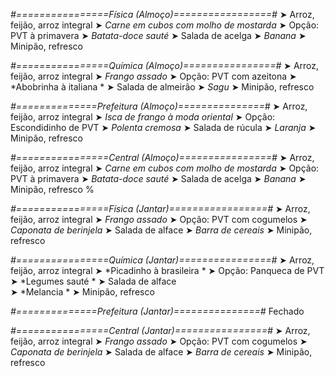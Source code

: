
*#================Física (Almoço)=================#*
➤ Arroz, feijão, arroz integral
➤ *Carne em cubos com molho de mostarda*
➤ Opção: PVT à primavera
➤ *Batata-doce sauté*
➤ Salada de acelga
➤ *Banana*
➤ Minipão, refresco

*#================Química (Almoço)================#*
➤ Arroz, feijão, arroz integral
➤ *Frango assado*
➤ Opção: PVT com azeitona
➤ *Abobrinha à italiana *
➤ Salada de almeirão
➤ *Sagu*
➤ Minipão, refresco

*#==============Prefeitura (Almoço)===============#*
➤ Arroz, feijão, arroz integral
➤ *Isca de frango à moda oriental*
➤ Opção: Escondidinho de PVT 
➤ *Polenta cremosa*
➤ Salada de rúcula
➤ *Laranja*
➤ Minipão, refresco

*#================Central (Almoço)================#*
➤ Arroz, feijão, arroz integral
➤ *Carne em cubos com molho de mostarda*
➤ Opção: PVT à primavera
➤ *Batata-doce sauté*
➤ Salada de acelga
➤ *Banana*
➤ Minipão, refresco
%

*#================Física (Jantar)=================#*
➤ Arroz, feijão, arroz integral
➤ *Frango assado*
➤ Opção: PVT com cogumelos
➤ *Caponata de berinjela*
➤ Salada de alface
➤ *Barra de cereais*
➤ Minipão, refresco

*#================Química (Jantar)================#*
➤ Arroz, feijão, arroz integral
➤ *Picadinho à brasileira *
➤ Opção: Panqueca de PVT 
➤ *Legumes sauté *
➤ Salada de alface   
➤ *Melancia  *
➤ Minipão, refresco

*#==============Prefeitura (Jantar)===============#*
Fechado

*#================Central (Jantar)================#*
➤ Arroz, feijão, arroz integral
➤ *Frango assado*
➤ Opção: PVT com cogumelos
➤ *Caponata de berinjela*
➤ Salada de alface
➤ *Barra de cereais*
➤ Minipão, refresco
